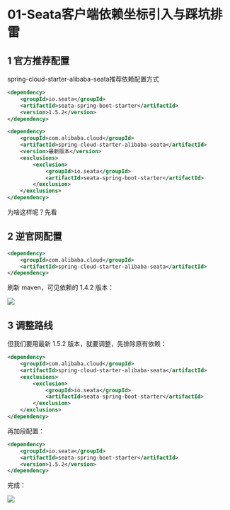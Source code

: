 # 01-Seata客户端依赖坐标引入与踩坑排雷

## 1 官方推荐配置

spring-cloud-starter-alibaba-seata推荐依赖配置方式

```xml
<dependency>
    <groupId>io.seata</groupId>
    <artifactId>seata-spring-boot-starter</artifactId>
    <version>1.5.2</version>
</dependency>

<dependency>
    <groupId>com.alibaba.cloud</groupId>
    <artifactId>spring-cloud-starter-alibaba-seata</artifactId>
    <version>最新版本</version>
    <exclusions>
        <exclusion>
            <groupId>io.seata</groupId>
            <artifactId>seata-spring-boot-starter</artifactId>
        </exclusion>
    </exclusions>
</dependency>
```

为啥这样呢？先看

## 2 逆官网配置



```xml
<dependency>
    <groupId>com.alibaba.cloud</groupId>
    <artifactId>spring-cloud-starter-alibaba-seata</artifactId>
</dependency>
```

刷新 maven，可见依赖的 1.4.2 版本：

![](https://img-blog.csdnimg.cn/85457daeaa47488bb50c2427475118b8.png)

## 3 调整路线

但我们要用最新 1.5.2 版本，就要调整，先排除原有依赖：

```xml
<dependency>
    <groupId>com.alibaba.cloud</groupId>
    <artifactId>spring-cloud-starter-alibaba-seata</artifactId>
    <exclusions>
        <exclusion>
            <groupId>io.seata</groupId>
            <artifactId>seata-spring-boot-starter</artifactId>
        </exclusion>
    </exclusions>
</dependency>
```

再加段配置：

```xml
<dependency>
    <groupId>io.seata</groupId>
    <artifactId>seata-spring-boot-starter</artifactId>
    <version>1.5.2</version>
</dependency>
```

完成：

![](https://img-blog.csdnimg.cn/57121382a3dd450ab1a76c66a3a9bdbd.png)

